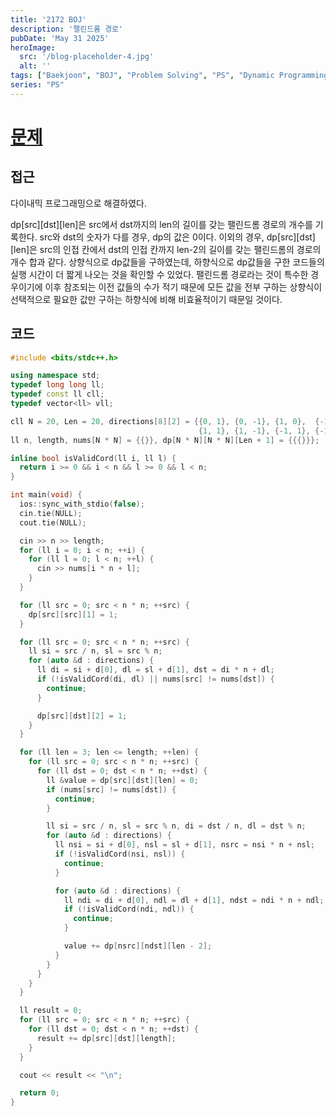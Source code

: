 ```yaml
---
title: '2172 BOJ'
description: '팰린드롬 경로'
pubDate: 'May 31 2025'
heroImage:
  src: '/blog-placeholder-4.jpg'
  alt: ''
tags: ["Baekjoon", "BOJ", "Problem Solving", "PS", "Dynamic Programming", "DP"]
series: "PS"
---
```


# [문제](https://www.acmicpc.net/problem/2172)

## 접근

다이내믹 프로그래밍으로 해결하였다.

dp[src][dst][len]은 src에서 dst까지의 len의 길이를 갖는 팰린드롬 경로의 개수를 기록한다.
src와 dst의 숫자가 다를 경우, dp의 값은 0이다.
이외의 경우, dp[src][dst][len]은 src의 인접 칸에서 dst의 인접 칸까지 len-2의 길이를 갖는 팰린드롬의 경로의 개수 합과 같다.
상향식으로 dp값들을 구하였는데, 하향식으로 dp값들을 구한 코드들의 실행 시간이 더 짧게 나오는 것을 확인할 수 있었다.
팰린드롬 경로라는 것이 특수한 경우이기에 이후 참조되는 이전 값들의 수가 적기 때문에
모든 값을 전부 구하는 상향식이 선택적으로 필요한 값만 구하는 하향식에 비해 비효율적이기 때문일 것이다.

## 코드

```c++
#include <bits/stdc++.h>

using namespace std;
typedef long long ll;
typedef const ll cll;
typedef vector<ll> vll;

cll N = 20, Len = 20, directions[8][2] = {{0, 1}, {0, -1}, {1, 0},  {-1, 0},
                                          {1, 1}, {1, -1}, {-1, 1}, {-1, -1}};
ll n, length, nums[N * N] = {{}}, dp[N * N][N * N][Len + 1] = {{{}}};

inline bool isValidCord(ll i, ll l) {
  return i >= 0 && i < n && l >= 0 && l < n;
}

int main(void) {
  ios::sync_with_stdio(false);
  cin.tie(NULL);
  cout.tie(NULL);

  cin >> n >> length;
  for (ll i = 0; i < n; ++i) {
    for (ll l = 0; l < n; ++l) {
      cin >> nums[i * n + l];
    }
  }

  for (ll src = 0; src < n * n; ++src) {
    dp[src][src][1] = 1;
  }

  for (ll src = 0; src < n * n; ++src) {
    ll si = src / n, sl = src % n;
    for (auto &d : directions) {
      ll di = si + d[0], dl = sl + d[1], dst = di * n + dl;
      if (!isValidCord(di, dl) || nums[src] != nums[dst]) {
        continue;
      }

      dp[src][dst][2] = 1;
    }
  }

  for (ll len = 3; len <= length; ++len) {
    for (ll src = 0; src < n * n; ++src) {
      for (ll dst = 0; dst < n * n; ++dst) {
        ll &value = dp[src][dst][len] = 0;
        if (nums[src] != nums[dst]) {
          continue;
        }

        ll si = src / n, sl = src % n, di = dst / n, dl = dst % n;
        for (auto &d : directions) {
          ll nsi = si + d[0], nsl = sl + d[1], nsrc = nsi * n + nsl;
          if (!isValidCord(nsi, nsl)) {
            continue;
          }

          for (auto &d : directions) {
            ll ndi = di + d[0], ndl = dl + d[1], ndst = ndi * n + ndl;
            if (!isValidCord(ndi, ndl)) {
              continue;
            }

            value += dp[nsrc][ndst][len - 2];
          }
        }
      }
    }
  }

  ll result = 0;
  for (ll src = 0; src < n * n; ++src) {
    for (ll dst = 0; dst < n * n; ++dst) {
      result += dp[src][dst][length];
    }
  }

  cout << result << "\n";

  return 0;
}
```